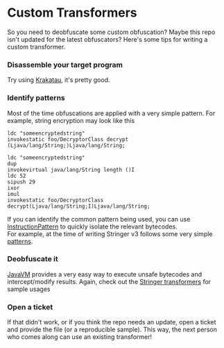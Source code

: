 # Custom Transformers
So you need to deobfuscate some custom obfuscation? Maybe this repo isn't updated for the latest obfuscators?
Here's some tips for writing a custom transformer.

### Disassemble your target program  
Try using [Krakatau](https://github.com/Storyyeller/Krakatau), it's pretty good.

### Identify patterns  
Most of the time obfuscations are applied with a very simple pattern. For example, string encryption may look like this    
```jasmin
ldc "someencryptedstring"
invokestatic foo/DecryptorClass decrypt (Ljava/lang/String;)Ljava/lang/String;
```
```jasmin
ldc "someencryptedstring"
dup
invokevirtual java/lang/String length ()I
ldc 52
sipush 29
ixor
imul
invokestatic foo/DecryptorClass decrypt(Ljava/lang/String;I)Ljava/lang/String; 
```
If you can identify the common pattern being used, you can use [InstructionPattern](https://github.com/java-deobfuscator/deobfuscator/blob/master/src/main/java/com/javadeobfuscator/deobfuscator/matcher/InstructionPattern.java)
to quickly isolate the relevant bytecodes.  
For example, at the time of writing Stringer v3 follows some very simple [patterns](https://github.com/java-deobfuscator/deobfuscator/blob/master/src/main/java/com/javadeobfuscator/deobfuscator/transformers/stringer/v3/utils/Constants.java#L60).    
### Deobfuscate it  
[JavaVM](https://github.com/java-deobfuscator/javavm) provides a very easy way to execute unsafe bytecodes
and intercept/modify results. Again, check out the [Stringer transformers](https://github.com/java-deobfuscator/deobfuscator/blob/master/src/main/java/com/javadeobfuscator/deobfuscator/transformers/stringer/v3/StringEncryptionTransformer.java) for sample usages

### Open a ticket
If that didn't work, or if you think the repo needs an update, open a ticket and provide the file (or a reproducible sample).
This way, the next person who comes along can use an existing transformer!